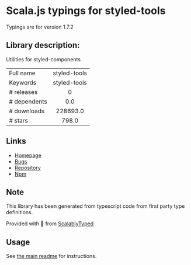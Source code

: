 
# Scala.js typings for styled-tools

Typings are for version 1.7.2

## Library description:
Utilities for styled-components

|                    |                 |
| ------------------ | :-------------: |
| Full name          | styled-tools |
| Keywords           | styled-tools |
| # releases         | 0 |
| # dependents       | 0.0 |
| # downloads        | 228693.0 |
| # stars            | 798.0 |

## Links
- [Homepage](https://github.com/diegohaz/styled-tools#readme)
- [Bugs](https://github.com/diegohaz/styled-tools/issues)
- [Repository](https://github.com/diegohaz/styled-tools)
- [Npm](https://www.npmjs.com/package/styled-tools)
    


## Note
This library has been generated from typescript code from first party type definitions.

Provided with :purple_heart: from [ScalablyTyped](https://github.com/oyvindberg/ScalablyTyped)

## Usage
See [the main readme](../../readme.md) for instructions.


